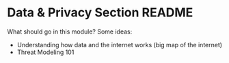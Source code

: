 # Data & Privacy Section README

What should go in this module? Some ideas:
- Understanding how data and the internet works (big map of the internet)
- Threat Modeling 101